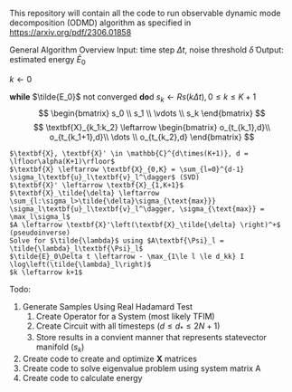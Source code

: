This repository will contain all the code to run observable dynamic mode decomposition (ODMD) algorithm as specified in https://arxiv.org/pdf/2306.01858

General Algorithm Overview
Input: time step $\Delta t$, noise threshold $\tilde{\delta}$
Output: estimated energy $\tilde{E}_0$

$k \leftarrow 0$

**while**  $\tilde{E_0}$ not converged **do**d
    $s_k \leftarrow Rs(k\Delta t), 0 \le k \le K+1$
    <math display="block">
    o_{t_k,d} \leftarrow \begin{bmatrix} 
    s_0 \\
    s_1 \\
    \vdots \\
    s_k
    \end{bmatrix}
    </math> 
    $$
    \begin{bmatrix}
        s_0 \\
        s_1 \\
        \vdots \\
        s_k
    \end{bmatrix} $$
    $$
    \textbf{X}_{k_1:k_2} \leftarrow
    \begin{bmatrix}
        o_{t_{k_1},d}\\
        o_{t_{k_1+1},d}\\
        \dots \\
        o_{t_{k_2},d}
    \end{bmatrix} $$

    $\textbf{X}, \textbf{X}' \in \mathbb{C}^{d\times(K+1)}, d = \lfloor\alpha(K+1)\rfloor$
    $\textbf{X} \leftarrow \textbf{X}_{0,K} = \sum_{l=0}^{d-1} \sigma_l\textbf{u}_l\textbf{v}_l^\dagger$ (SVD)
    $\textbf{X}' \leftarrow \textbf{X}_{1,K+1}$
    $\textbf{X}_\tilde{\delta} \leftarrow \sum_{l:\sigma_l>\tilde{\delta}\sigma_{\text{max}}} \sigma_l\textbf{u}_l\textbf{v}_l^\dagger, \sigma_{\text{max}} = \max_l\sigma_l$
    $A \leftarrow \textbf{X}'\left(\textbf{X}_\tilde{\delta} \right)^+$ (pseudoinverse)
    Solve for $\tilde{\lambda}$ using $A\textbf{\Psi}_l = \tilde{\lambda}_l\textbf{\Psi}_l$
    $\tilde{E}_0\Delta t \leftarrow - \max_{1\le l \le d_kk} I \log\left(\tilde{\lambda}_l\right)$
    $k \leftarrow k+1$

Todo:
1. Generate Samples Using Real Hadamard Test
    1. Create Operator for a System (most likely TFIM)
    2. Create Circuit with all timesteps ($d \le d_* \le 2N+1$)
    3. Store results in a convient manner that represents statevector manifold ($s_k$)
2. Create code to create and optimize **X** matrices
3. Create code to solve eigenvalue problem using system matrix A
4. Create code to calculate energy